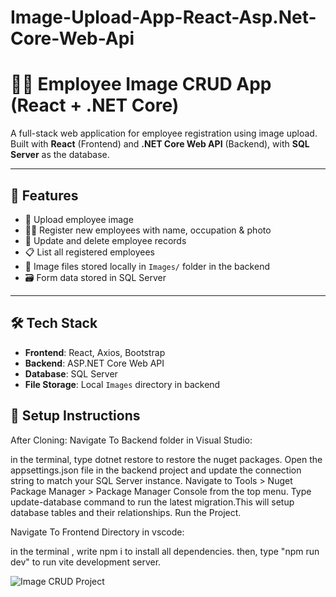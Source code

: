 # Image-Upload-App-React-Asp.Net-Core-Web-Api

# 👨‍💼 Employee Image CRUD App (React + .NET Core)

A full-stack web application for employee registration using image upload. Built with **React** (Frontend) and **.NET Core Web API** (Backend), with **SQL Server** as the database.

---

## 🚀 Features

- 📸 Upload employee image
- 🧑‍💼 Register new employees with name, occupation & photo
- 📝 Update and delete employee records
- 📋 List all registered employees
- 💾 Image files stored locally in `Images/` folder in the backend
- 🗃️ Form data stored in SQL Server

---

## 🛠 Tech Stack

- **Frontend**: React, Axios, Bootstrap
- **Backend**: ASP.NET Core Web API
- **Database**: SQL Server
- **File Storage**: Local `Images` directory in backend









## 🔧 Setup Instructions

After Cloning: Navigate To Backend folder in Visual Studio:

in the terminal, type dotnet restore to restore the nuget packages.
Open the appsettings.json file in the backend project and update the connection string to match your SQL Server instance.
Navigate to Tools > Nuget Package Manager > Package Manager Console from the top menu. Type update-database command to run the latest migration.This will setup database tables and their relationships.
Run the Project.


Navigate To Frontend Directory in vscode:

in the terminal , write npm i to install all dependencies.
then, type "npm run dev" to run vite development server.



![Image CRUD Project](https://github.com/user-attachments/assets/1062772a-1a0a-47cd-81ff-0d165a15f1d4)
